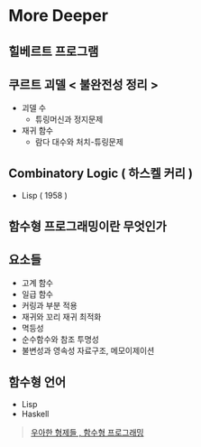 # More Deeper 

## 힐베르트 프로그램 
## 쿠르트 괴델 < 불완전성 정리 > 

- 괴델 수 
  - 튜링머신과 정지문제 
- 재귀 함수 
  - 람다 대수와 처치-튜링문제 

## Combinatory Logic ( 하스켈 커리 )

- Lisp ( 1958 )

## 함수형 프로그래밍이란 무엇인가 

## 요소들 

- 고계 함수 
- 일급 함수 
- 커링과 부분 적용 
- 재귀와 꼬리 재귀 최적화 
- 멱등성 
- 순수함수와 참조 투명성 
- 불변성과 영속성 자료구조, 메모이제이션 

## 함수형 언어 

- Lisp 
- Haskell 

> [우아한 형제들 , 함수형 프로그래밍](https://www.youtube.com/watch?v=ii5hnSCE6No)
